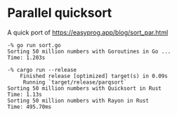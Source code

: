 # Parallel quicksort

A quick port of https://easyprog.app/blog/sort_par.html


```
-% go run sort.go
Sorting 50 million numbers with Goroutines in Go ...
Time: 1.203s

-% cargo run --release
    Finished release [optimized] target(s) in 0.09s
     Running `target/release/parqsort`
Sorting 50 million numbers with Quicksort in Rust
Time: 1.13s
Sorting 50 million numbers with Rayon in Rust
Time: 495.70ms
```

